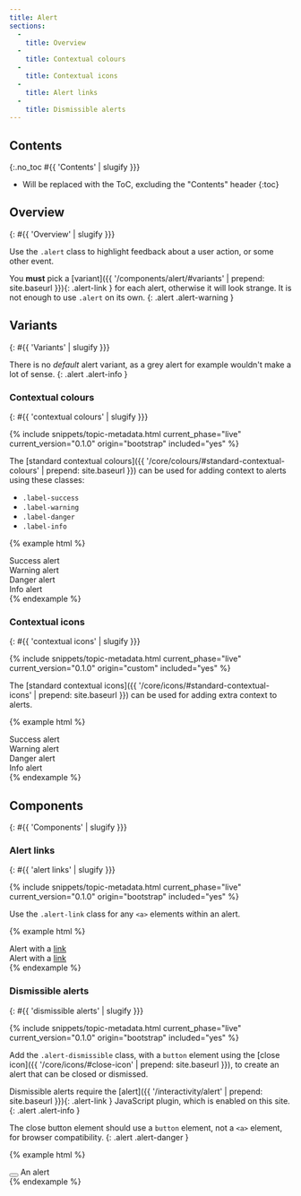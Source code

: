 ```yaml
---
title: Alert
sections:
  -
    title: Overview
  -
    title: Contextual colours
  -
    title: Contextual icons
  -
    title: Alert links
  -
    title: Dismissible alerts
---
```


## Contents
{:.no_toc #{{ 'Contents' | slugify }}}

* Will be replaced with the ToC, excluding the "Contents" header
{:toc}

## Overview
{: #{{ 'Overview' | slugify }}}

Use the `.alert` class to highlight feedback about a user action, or some other event.

You **must** pick a [variant]({{ '/components/alert/#variants' | prepend: site.baseurl }}){: .alert-link } for each
alert, otherwise it will look strange. It is not enough to use `.alert` on its own.
{: .alert .alert-warning }

## Variants
{: #{{ 'Variants' | slugify }}}

There is no *default* alert variant, as a grey alert for example wouldn't make a lot of sense.
{: .alert .alert-info }

### Contextual colours
{: #{{ 'contextual colours' | slugify }}}

{% include snippets/topic-metadata.html current_phase="live" current_version="0.1.0" origin="bootstrap" included="yes" %}

The [standard contextual colours]({{ '/core/colours/#standard-contextual-colours' | prepend: site.baseurl }}) can be
used for adding context to alerts using these classes:

* `.label-success`
* `.label-warning`
* `.label-danger`
* `.label-info`

{% example html %}
<div class="alert alert-success" role="alert">Success alert</div>
<div class="alert alert-warning" role="alert">Warning alert</div>
<div class="alert alert-danger" role="alert">Danger alert</div>
<div class="alert alert-info" role="alert">Info alert</div>
{% endexample %}

### Contextual icons
{: #{{ 'contextual icons' | slugify }}}

{% include snippets/topic-metadata.html current_phase="live" current_version="0.1.0" origin="custom" included="yes" %}

The [standard contextual icons]({{ '/core/icons/#standard-contextual-icons' | prepend: site.baseurl }}) can be
used for adding extra context to alerts.

{% example html %}
<div class="alert alert-success" role="alert"><i class="fa fa-check text-success" aria-hidden="true"></i> Success alert</div>
<div class="alert alert-warning" role="alert"><i class="fa fa-exclamation-triangle text-warning" aria-hidden="true"></i> Warning alert</div>
<div class="alert alert-danger" role="alert"><i class="fa fa-exclamation-circle text-danger" aria-hidden="true"></i> Danger alert</div>
<div class="alert alert-info" role="alert"><i class="fa fa-info text-info" aria-hidden="true"></i> Info alert</div>
{% endexample %}

## Components
{: #{{ 'Components' | slugify }}}

### Alert links
{: #{{ 'alert links' | slugify }}}

{% include snippets/topic-metadata.html current_phase="live" current_version="0.1.0" origin="bootstrap" included="yes" %}

Use the `.alert-link` class for any <code>&lt;a&gt;</code> elements within an alert.

{% example html %}
<div class="alert alert-success" role="alert">Alert with a <a href="#" class="alert-link">link</a></div>
<!-- This example doesn't include the '.alert-link' class for demonstration purposes -->
<div class="alert alert-success" role="alert">Alert with a <a href="#">link</a></div>
{% endexample %}

### Dismissible alerts
{: #{{ 'dismissible alerts' | slugify }}}

{% include snippets/topic-metadata.html current_phase="live" current_version="0.1.0" origin="bootstrap" included="yes" %}

Add the `.alert-dismissible` class, with a `button` element using the
[close icon]({{ '/core/icons/#close-icon' | prepend: site.baseurl }}), to create an alert that can be closed or dismissed.

Dismissible alerts require the [alert]({{ '/interactivity/alert' | prepend: site.baseurl }}){: .alert-link }
JavaScript plugin, which is enabled on this site.
{: .alert .alert-info }

The close button element should use a `button` element, not a <code>&lt;a&gt;</code> element, for browser compatibility.
{: .alert .alert-danger }

{% example html %}
<div class="alert alert-success alert-dismissible" role="alert">
  <button type="button" class="close" data-dismiss="alert" aria-label="Close"><i class="fa fa-times-circle" aria-hidden="true"></i></button>
  An alert
</div>
{% endexample %}
